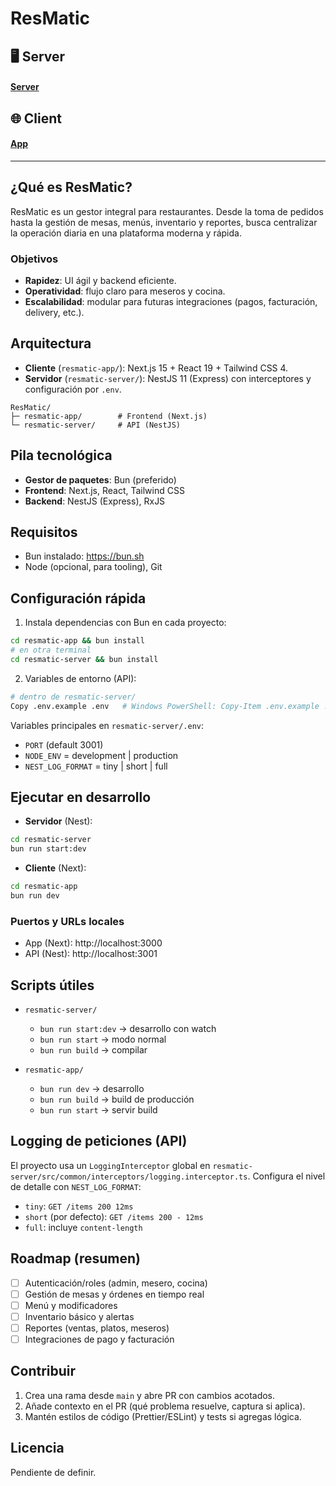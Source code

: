 # ResMatic

## 🖥 Server
#### [Server](https://github.com/ElPokaReal/resmatic/tree/main/resmatic-server)

## 🌐 Client
#### [App](https://github.com/ElPokaReal/resmatic/tree/main/resmatic-app)

---

## ¿Qué es ResMatic?

ResMatic es un gestor integral para restaurantes. Desde la toma de pedidos hasta la gestión de mesas, menús, inventario y reportes, busca centralizar la operación diaria en una plataforma moderna y rápida.

### Objetivos
- __Rapidez__: UI ágil y backend eficiente.
- __Operatividad__: flujo claro para meseros y cocina.
- __Escalabilidad__: modular para futuras integraciones (pagos, facturación, delivery, etc.).

## Arquitectura

- __Cliente__ (`resmatic-app/`): Next.js 15 + React 19 + Tailwind CSS 4.
- __Servidor__ (`resmatic-server/`): NestJS 11 (Express) con interceptores y configuración por `.env`.

```
ResMatic/
├─ resmatic-app/        # Frontend (Next.js)
└─ resmatic-server/     # API (NestJS)
```

## Pila tecnológica

- __Gestor de paquetes__: Bun (preferido)
- __Frontend__: Next.js, React, Tailwind CSS
- __Backend__: NestJS (Express), RxJS

## Requisitos

- Bun instalado: https://bun.sh
- Node (opcional, para tooling), Git

## Configuración rápida

1) Instala dependencias con Bun en cada proyecto:

```bash
cd resmatic-app && bun install
# en otra terminal
cd resmatic-server && bun install
```

2) Variables de entorno (API):

```bash
# dentro de resmatic-server/
Copy .env.example .env   # Windows PowerShell: Copy-Item .env.example .env -Force
```

Variables principales en `resmatic-server/.env`:
- `PORT` (default 3001)
- `NODE_ENV` = development | production
- `NEST_LOG_FORMAT` = tiny | short | full

## Ejecutar en desarrollo

- __Servidor__ (Nest):

```bash
cd resmatic-server
bun run start:dev
```

- __Cliente__ (Next):

```bash
cd resmatic-app
bun run dev
```

### Puertos y URLs locales

- App (Next): http://localhost:3000
- API (Nest): http://localhost:3001

## Scripts útiles

- `resmatic-server/`
  - `bun run start:dev` → desarrollo con watch
  - `bun run start` → modo normal
  - `bun run build` → compilar

- `resmatic-app/`
  - `bun run dev` → desarrollo
  - `bun run build` → build de producción
  - `bun run start` → servir build

## Logging de peticiones (API)

El proyecto usa un `LoggingInterceptor` global en `resmatic-server/src/common/interceptors/logging.interceptor.ts`.
Configura el nivel de detalle con `NEST_LOG_FORMAT`:

- `tiny`: `GET /items 200 12ms`
- `short` (por defecto): `GET /items 200 - 12ms`
- `full`: incluye `content-length`

## Roadmap (resumen)

- [ ] Autenticación/roles (admin, mesero, cocina)
- [ ] Gestión de mesas y órdenes en tiempo real
- [ ] Menú y modificadores
- [ ] Inventario básico y alertas
- [ ] Reportes (ventas, platos, meseros)
- [ ] Integraciones de pago y facturación

## Contribuir

1) Crea una rama desde `main` y abre PR con cambios acotados.
2) Añade contexto en el PR (qué problema resuelve, captura si aplica).
3) Mantén estilos de código (Prettier/ESLint) y tests si agregas lógica.

## Licencia

Pendiente de definir.
